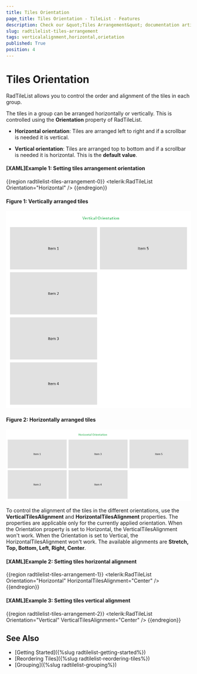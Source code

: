 ```yaml
---
title: Tiles Orientation
page_title: Tiles Orientation - TileList - Features
description: Check our &quot;Tiles Arrangement&quot; documentation article for the RadTileList {{ site.framework_name }} control.
slug: radtilelist-tiles-arrangement
tags: verticalalignment,horizontal,orietation
published: True
position: 4
---
```


# Tiles Orientation

RadTileList allows you to control the order and alignment of the tiles in each group.

The tiles in a group can be arranged horizontally or vertically. This is controlled using the __Orientation__ property of RadTileList.

* __Horizontal orientation__: Tiles are arranged left to right and if a scrollbar is needed it is vertical.

* __Vertical orientation__: Tiles are arranged top to bottom and if a scrollbar is needed it is horizontal. This is the __default value__.

#### __[XAML]Example 1: Setting tiles arrangement orientation__
{{region radtilelist-tiles-arrangement-0}}
	<telerik:RadTileList Orientation="Horizontal" />
{{endregion}}

#### Figure 1: Vertically arranged tiles
![](images/radtilelist-tiles-arrangement-0.png)

#### Figure 2: Horizontally arranged tiles
![](images/radtilelist-tiles-arrangement-1.png)

To control the alignment of the tiles in the different orientations, use the __VerticalTilesAlignment__ and __HorizontalTilesAlignment__ properties. The properties are applicable only for the currently applied orientation. When the Orientation property is set to Horizontal, the VerticalTilesAlignment won't work. When the Orientation is set to Vertical, the HorizontalTilesAlignment won't work. The available alignments are __Stretch, Top, Bottom, Left, Right, Center__.

#### __[XAML]Example 2: Setting tiles horizontal alignment__
{{region radtilelist-tiles-arrangement-1}}
	<telerik:RadTileList Orientation="Horizontal" HorizontalTilesAlignment="Center" />
{{endregion}}

#### __[XAML]Example 3: Setting tiles vertical alignment__
{{region radtilelist-tiles-arrangement-2}}
	<telerik:RadTileList Orientation="Vertical" VerticalTilesAlignment="Center" />
{{endregion}}

## See Also
* [Getting Started]({%slug radtilelist-getting-started%})
* [Reordering Tiles]({%slug radtilelist-reordering-tiles%})
* [Grouping]({%slug radtilelist-grouping%})
      
